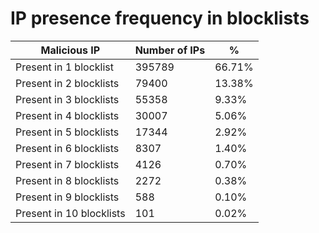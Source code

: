 # IP presence frequency in blocklists
| Malicious IP | Number of IPs | % |
|----|----|----|
| Present in 1 blocklist | 395789 | 66.71% |
| Present in 2 blocklists | 79400 | 13.38% |
| Present in 3 blocklists | 55358 | 9.33% |
| Present in 4 blocklists | 30007 | 5.06% |
| Present in 5 blocklists | 17344 | 2.92% |
| Present in 6 blocklists | 8307 | 1.40% |
| Present in 7 blocklists | 4126 | 0.70% |
| Present in 8 blocklists | 2272 | 0.38% |
| Present in 9 blocklists | 588 | 0.10% |
| Present in 10 blocklists | 101 | 0.02% |
